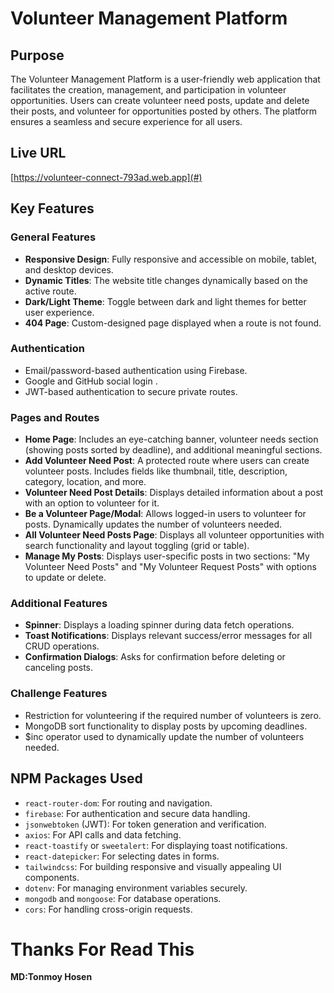 # Volunteer Management Platform

## Purpose

The Volunteer Management Platform is a user-friendly web application that facilitates the creation, management, and participation in volunteer opportunities. Users can create volunteer need posts, update and delete their posts, and volunteer for opportunities posted by others. The platform ensures a seamless and secure experience for all users.

## Live URL

[https://volunteer-connect-793ad.web.app](#)

## Key Features

### General Features

- **Responsive Design**: Fully responsive and accessible on mobile, tablet, and desktop devices.
- **Dynamic Titles**: The website title changes dynamically based on the active route.
- **Dark/Light Theme**: Toggle between dark and light themes for better user experience.
- **404 Page**: Custom-designed page displayed when a route is not found.

### Authentication

- Email/password-based authentication using Firebase.
- Google and GitHub social login .
- JWT-based authentication to secure private routes.

### Pages and Routes

- **Home Page**: Includes an eye-catching banner, volunteer needs section (showing posts sorted by deadline), and additional meaningful sections.
- **Add Volunteer Need Post**: A protected route where users can create volunteer posts. Includes fields like thumbnail, title, description, category, location, and more.
- **Volunteer Need Post Details**: Displays detailed information about a post with an option to volunteer for it.
- **Be a Volunteer Page/Modal**: Allows logged-in users to volunteer for posts. Dynamically updates the number of volunteers needed.
- **All Volunteer Need Posts Page**: Displays all volunteer opportunities with search functionality and layout toggling (grid or table).
- **Manage My Posts**: Displays user-specific posts in two sections: "My Volunteer Need Posts" and "My Volunteer Request Posts" with options to update or delete.

### Additional Features

- **Spinner**: Displays a loading spinner during data fetch operations.
- **Toast Notifications**: Displays relevant success/error messages for all CRUD operations.
- **Confirmation Dialogs**: Asks for confirmation before deleting or canceling posts.

### Challenge Features

- Restriction for volunteering if the required number of volunteers is zero.
- MongoDB sort functionality to display posts by upcoming deadlines.
- $inc operator used to dynamically update the number of volunteers needed.

## NPM Packages Used

- `react-router-dom`: For routing and navigation.
- `firebase`: For authentication and secure data handling.
- `jsonwebtoken` (JWT): For token generation and verification.
- `axios`: For API calls and data fetching.
- `react-toastify` or `sweetalert`: For displaying toast notifications.
- `react-datepicker`: For selecting dates in forms.
- `tailwindcss`: For building responsive and visually appealing UI components.
- `dotenv`: For managing environment variables securely.
- `mongodb` and `mongoose`: For database operations.
- `cors`: For handling cross-origin requests.

# Thanks For Read This

**MD:Tonmoy Hosen**
